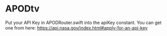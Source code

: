 # APODtv
Put your API Key in APODRouter.swift into the apiKey constant.  You can get one from here: https://api.nasa.gov/index.html#apply-for-an-api-key
